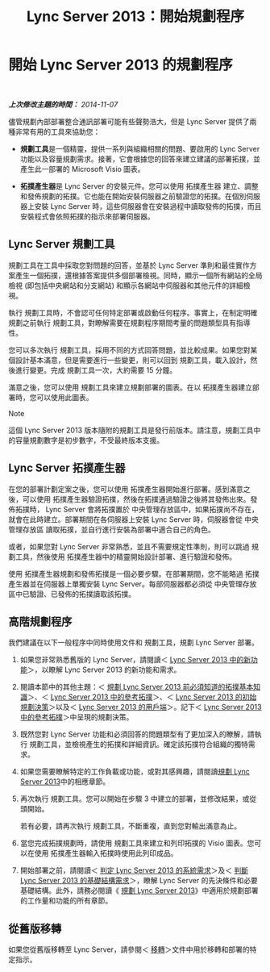 ﻿---
title: Lync Server 2013：開始規劃程序
TOCTitle: 開始規劃程序
ms:assetid: df3722b3-f859-49e1-b3ff-ee6863483731
ms:mtpsurl: https://technet.microsoft.com/zh-tw/library/Gg398986(v=OCS.15)
ms:contentKeyID: 49292561
ms.date: 08/24/2015
mtps_version: v=OCS.15
ms.translationtype: HT
---

# 開始 Lync Server 2013 的規劃程序

 

_**上次修改主題的時間：** 2014-11-07_

儘管規劃內部部署整合通訊部署可能有些聲勢浩大，但是 Lync Server 提供了兩種非常有用的工具來協助您：

  - **規劃工具**是一個精靈，提供一系列與組織相關的問題、要啟用的 Lync Server 功能以及容量規劃需求。接著，它會根據您的回答來建立建議的部署拓撲，並產生此一部署的 Microsoft Visio 圖表。

  - **拓撲產生器**是 Lync Server 的安裝元件。您可以使用 拓撲產生器 建立、調整和發佈規劃的拓撲。它也能在開始安裝伺服器之前驗證您的拓撲。在個別伺服器上安裝 Lync Server 時，這些伺服器會在安裝過程中讀取發佈的拓撲，而且安裝程式會依照拓撲的指示來部署伺服器。

## Lync Server 規劃工具

規劃工具在工具中採取您對問題的回答，並基於 Lync Server 準則和最佳實作方案產生一個拓撲，還根據答案提供多個部署檢視。同時，顯示一個所有網站的全局檢視 (即包括中央網站和分支網站) 和顯示各網站中伺服器和其他元件的詳細檢視。

執行 規劃工具時，不會認可任何特定部署或啟動任何程序。事實上，在制定明確規劃之前執行 規劃工具，對瞭解需要在規劃程序期間考量的問題類型具有指導性。

您可以多次執行 規劃工具，採用不同的方式回答問題，並比較成果。如果您對某個設計基本滿意，但是需要進行一些變更，則可以回到 規劃工具，載入設計，然後進行變更。完成 規劃工具一次，大約需要 15 分鐘。

滿意之後，您可以使用 規劃工具來建立規劃部署的圖表。在以 拓撲產生器建立部署時，您可以使用此圖表。

> [!NOTE]  
> 這個 Lync Server 2013 版本隨附的規劃工具是發行前版本。請注意，規劃工具中的容量規劃數字是初步數字，不受最終版本支援。



## Lync Server 拓撲產生器

在您的部署計劃定案之後，您可以使用 拓撲產生器開始進行部署。感到滿意之後，可以使用 拓撲產生器驗證拓撲，然後在拓撲通過驗證之後將其發佈出來。發佈拓撲時， Lync Server 會將拓撲置於 中央管理存放區中，如果拓撲尚不存在，就會在此時建立。部署期間在各伺服器上安裝 Lync Server 時，伺服器會從 中央管理存放區 讀取拓撲，並自行進行安裝為部署中適合自己的角色。

或者，如果您對 Lync Server 非常熟悉，並且不需要規定性準則，則可以跳過 規劃工具，然後使用 拓撲產生器中的精靈開始設計部署、進行驗證和發佈。

使用 拓撲產生器規劃和發佈拓撲是一個必要步驟。在部署期間，您不能略過 拓撲產生器並在伺服器上單獨安裝 Lync Server。每部伺服器都必須從 中央管理存放區中已驗證、已發佈的拓撲讀取該拓撲。

## 高階規劃程序

我們建議在以下一般程序中同時使用文件和 規劃工具，規劃 Lync Server 部署。

1.  如果您非常熟悉舊版的 Lync Server，請閱讀＜ [Lync Server 2013 中的新功能](lync-server-2013-new-features.md)＞，以瞭解 Lync Server 2013 的新功能和需求。

2.  閱讀本節中的其他主題：＜ [規劃 Lync Server 2013 前必須知道的拓撲基本知識](lync-server-2013-topology-basics-you-must-know-before-planning.md)＞、＜ [Lync Server 2013 中的參考拓撲](lync-server-2013-reference-topologies.md)＞、＜ [Lync Server 2013 的初始規劃決策](lync-server-2013-initial-planning-decisions.md)＞以及＜ [Lync Server 2013 的用戶端](lync-server-2013-clients.md)＞。記下＜ [Lync Server 2013 中的參考拓撲](lync-server-2013-reference-topologies.md)＞中呈現的規劃決策。

3.  既然您對 Lync Server 功能和必須回答的問題類型有了更加深入的瞭解，請執行 規劃工具，並檢視產生的拓撲和詳細資訊。確定該拓撲符合組織的獨特需求。

4.  如果您需要瞭解特定的工作負載或功能，或對其感興趣，請閱讀[規劃 Lync Server 2013](lync-server-2013-planning.md)中的相應章節。

5.  再次執行 規劃工具。您可以開始在步驟 3 中建立的部署，並修改結果，或從頭開始。
    
    若有必要，請再次執行 規劃工具，不斷重複，直到您對輸出滿意為止。

6.  當您完成拓撲規劃時，請使用 規劃工具來建立和列印拓撲的 Visio 圖表。您可以在使用 拓撲產生器輸入拓撲時使用此列印成品。

7.  開始部署之前，請閱讀＜ [判定 Lync Server 2013 的系統需求](lync-server-2013-determining-your-system-requirements.md)＞及＜ [判斷 Lync Server 2013 的基礎結構需求](lync-server-2013-determining-your-infrastructure-requirements.md)＞，瞭解 Lync Server 的先決條件和必要基礎結構。此外，請務必閱讀《 [規劃 Lync Server 2013](lync-server-2013-planning.md)》中適用於規劃部署的工作量和功能的所有章節。

## 從舊版移轉

如果您從舊版移轉至 Lync Server，請參閱＜ [移轉](migration.md)＞文件中用於移轉和部署的特定指示。

